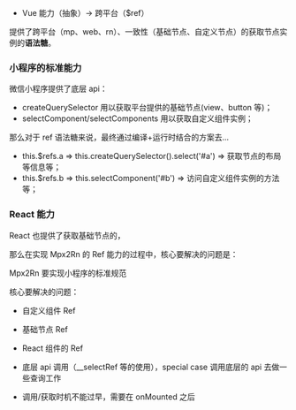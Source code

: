 
* Vue 能力（抽象）-> 跨平台（$ref）

提供了跨平台（mp、web、rn）、一致性（基础节点、自定义节点）的获取节点实例的**语法糖**。
  
### 小程序的标准能力

微信小程序提供了底层 api：

* createQuerySelector 用以获取平台提供的基础节点(view、button 等)；
* selectComponent/selectComponents 用以获取自定义组件实例；

那么对于 ref 语法糖来说，最终通过编译+运行时结合的方案去...

* this.$refs.a => this.createQuerySelector().select('#a') => 获取节点的布局等信息等；
* this.$refs.b => this.selectComponent('#b') => 访问自定义组件实例的方法等；

### React 能力

React 也提供了获取基础节点的，


那么在实现 Mpx2Rn 的 Ref 能力的过程中，核心要解决的问题是：


Mpx2Rn 要实现小程序的标准规范

核心要解决的问题：



* 自定义组件 Ref
* 基础节点 Ref


* React 组件的 Ref
* 底层 api 调用（__selectRef 等的使用），special case 调用底层的 api 去做一些查询工作
* 调用/获取时机不能过早，需要在 onMounted 之后